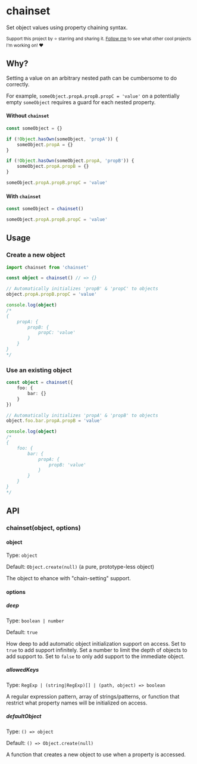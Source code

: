 # chainset

Set object values using property chaining syntax.

<sub>Support this project by ⭐️ starring and sharing it. [Follow me](https://github.com/privatenumber) to see what other cool projects I'm working on! ❤️</sub>

## Why?

Setting a value on an arbitrary nested path can be cumbersome to do correctly.

For example, `someObject.propA.propB.propC = 'value'` on a potentially empty `someObject` requires a guard for each nested property.


#### Without `chainset`
```ts
const someObject = {}

if (!Object.hasOwn(someObject, 'propA')) {
    someObject.propA = {}
}

if (!Object.hasOwn(someObject.propA, 'propB')) {
    someObject.propA.propB = {}
}

someObject.propA.propB.propC = 'value'
```

#### With `chainset`

```ts
const someObject = chainset()

someObject.propA.propB.propC = 'value'
```

## Usage

### Create a new object
```ts
import chainset from 'chainset'

const object = chainset() // => {}

// Automatically initializes 'propB' & 'propC' to objects
object.propA.propB.propC = 'value'

console.log(object)
/*
{
    propA: {
        propB: {
            propC: 'value'
        }
    }
}
*/
```

### Use an existing object
```ts
const object = chainset({
    foo: {
        bar: {}
    }
})

// Automatically initializes 'propA' & 'propB' to objects
object.foo.bar.propA.propB = 'value'

console.log(object)
/*
{
    foo: {
        bar: {
            propA: {
                propB: 'value'
            }
        }
    }
}
*/
```

## API

### chainset(object, options)

#### object
Type: `object`

Default: `Object.create(null)` (a pure, prototype-less object)

The object to ehance with "chain-setting" support.

#### options

##### deep

Type: `boolean | number`

Default: `true`

How deep to add automatic object initialization support on access. Set to `true` to add support infinitely. Set a number to limit the depth of objects to add support to. Set to `false` to only add support to the immediate object.

##### allowedKeys

Type: `RegExp | (string|RegExp)[] | (path, object) => boolean`

A regular expression pattern, array of strings/patterns, or function that restrict what property names will be initialized on access.


##### defaultObject

Type: `() => object`

Default: `() => Object.create(null)`

A function that creates a new object to use when a property is accessed.
